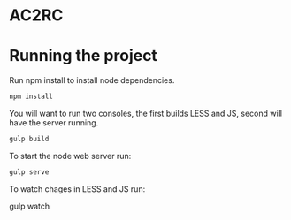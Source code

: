 # AC2RC 

# Running the project

Run npm install to install node dependencies.
```bash
npm install
```

You will want to run two consoles, the first builds LESS and JS, second will have the server running.

```bash
gulp build
```

To start the node web server run:

```bash
gulp serve
```

To watch chages in LESS and JS run:

gulp watch
```